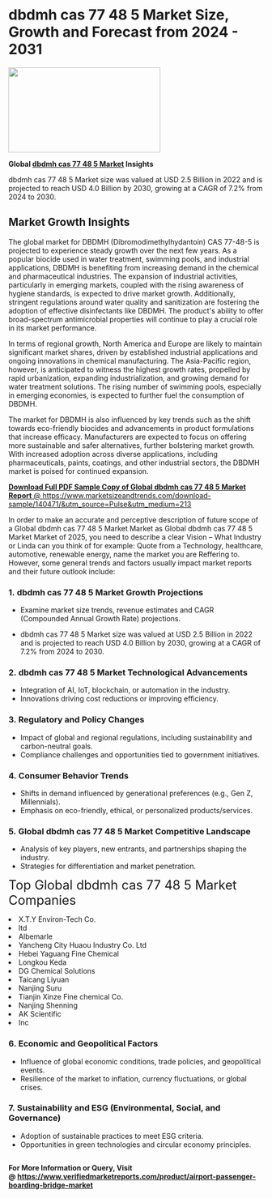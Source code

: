<H1>dbdmh cas 77 48 5 Market Size, Growth and Forecast from 2024 - 2031</H1><img class="aligncenter size-medium wp-image-584254" src="https://thirdeyenews.in/wp-content/uploads/2024/09/Global-Market-Research-300x168.jpeg" alt="" width="300" height="168" /><p><strong>Global&nbsp;<a href="https://www.marketsizeandtrends.com/download-sample/140471/&amp;utm_source=Pulse&amp;utm_medium=213">dbdmh cas 77 48 5 Market</a> Insights</strong></p><p>dbdmh cas 77 48 5 Market size was valued at USD 2.5 Billion in 2022 and is projected to reach USD 4.0 Billion by 2030, growing at a CAGR of 7.2% from 2024 to 2030.</p><p><h2>Market Growth Insights</h2> <p>The global market for DBDMH (Dibromodimethylhydantoin) CAS 77-48-5 is projected to experience steady growth over the next few years. As a popular biocide used in water treatment, swimming pools, and industrial applications, DBDMH is benefiting from increasing demand in the chemical and pharmaceutical industries. The expansion of industrial activities, particularly in emerging markets, coupled with the rising awareness of hygiene standards, is expected to drive market growth. Additionally, stringent regulations around water quality and sanitization are fostering the adoption of effective disinfectants like DBDMH. The product's ability to offer broad-spectrum antimicrobial properties will continue to play a crucial role in its market performance.</p> <p><a href="#"></a></p> <p>In terms of regional growth, North America and Europe are likely to maintain significant market shares, driven by established industrial applications and ongoing innovations in chemical manufacturing. The Asia-Pacific region, however, is anticipated to witness the highest growth rates, propelled by rapid urbanization, expanding industrialization, and growing demand for water treatment solutions. The rising number of swimming pools, especially in emerging economies, is expected to further fuel the consumption of DBDMH.</p> <p>The market for DBDMH is also influenced by key trends such as the shift towards eco-friendly biocides and advancements in product formulations that increase efficacy. Manufacturers are expected to focus on offering more sustainable and safer alternatives, further bolstering market growth. With increased adoption across diverse applications, including pharmaceuticals, paints, coatings, and other industrial sectors, the DBDMH market is poised for continued expansion.</p> <p><a href="#"></p><p><span class=""><strong>Download Full PDF Sample Copy of Global dbdmh cas 77 48 5 Market Report</strong> @ <a href="https://www.marketsizeandtrends.com/download-sample/140471/&amp;utm_source=Pulse&amp;utm_medium=213" target="_blank">https://www.marketsizeandtrends.com/download-sample/140471/&amp;utm_source=Pulse&amp;utm_medium=213</a></span></p><p>In order to make an accurate and perceptive description of future scope of a Global&nbsp;dbdmh cas 77 48 5 Market Market as Global&nbsp;dbdmh cas 77 48 5 Market Market of 2025, you need to describe a clear Vision &ndash; What Industry or Linda can you think of for example: Quote from a Technology, healthcare, automotive, renewable energy, name the market you are Reffering to. However, some general trends and factors usually impact market reports and their future outlook include:</p><h3>1.&nbsp;<strong>dbdmh cas 77 48 5 Market Growth Projections</strong></h3><ul><li>Examine market size trends, revenue estimates and CAGR (Compounded Annual Growth Rate) projections.</li><li><p>dbdmh cas 77 48 5 Market size was valued at USD 2.5 Billion in 2022 and is projected to reach USD 4.0 Billion by 2030, growing at a CAGR of 7.2% from 2024 to 2030.</p></li></ul><h3>2.&nbsp;<strong>dbdmh cas 77 48 5 Market Technological Advancements</strong></h3><ul><li>Integration of AI, IoT, blockchain, or automation in the industry.</li><li>Innovations driving cost reductions or improving efficiency.</li></ul><h3>3.&nbsp;<strong>Regulatory and Policy Changes</strong></h3><ul><li>Impact of global and regional regulations, including sustainability and carbon-neutral goals.</li><li>Compliance challenges and opportunities tied to government initiatives.</li></ul><h3>4.&nbsp;<strong>Consumer Behavior Trends</strong></h3><ul><li>Shifts in demand influenced by generational preferences (e.g., Gen Z, Millennials).</li><li>Emphasis on eco-friendly, ethical, or personalized products/services.</li></ul><h3>5.&nbsp;<strong>Global dbdmh cas 77 48 5 Market Competitive Landscape</strong></h3><ul><li>Analysis of key players, new entrants, and partnerships shaping the industry.</li><li>Strategies for differentiation and market penetration.</li></ul><p data-pm-slice="1 1 []"><span style="color: inherit; font-family: inherit; font-size: 25px;">Top Global dbdmh cas 77 48 5 Market Companies</span></p><div class="" data-test-id=""><p><li>X.T.Y Environ-Tech Co.</li><li>ltd</li><li> Albemarle</li><li> Yancheng City Huaou Industry Co. Ltd</li><li> Hebei Yaguang Fine Chemical</li><li> Longkou Keda</li><li> DG Chemical Solutions</li><li> Taicang Liyuan</li><li> Nanjing Suru</li><li> Tianjin Xinze Fine chemical Co.</li><li> Nanjing Shenning</li><li> AK Scientific</li><li> Inc</li></p></div><h3>6.&nbsp;<strong>Economic and Geopolitical Factors</strong></h3><ul><li>Influence of global economic conditions, trade policies, and geopolitical events.</li><li>Resilience of the market to inflation, currency fluctuations, or global crises.</li></ul><h3>7.&nbsp;<strong>Sustainability and ESG (Environmental, Social, and Governance)</strong></h3><ul><li>Adoption of sustainable practices to meet ESG criteria.</li><li>Opportunities in green technologies and circular economy principles.</li></ul><h2><strong style="font-size: 14px;">For More Information or Query, Visit @&nbsp;</strong><a style="background-color: #ffffff; font-size: 14px;" href="https://www.marketsizeandtrends.com/report/dbdmh-cas-77-48-5-market/" target="_blank">https://www.verifiedmarketreports.com/product/airport-passenger-boarding-bridge-market</a></h2>
